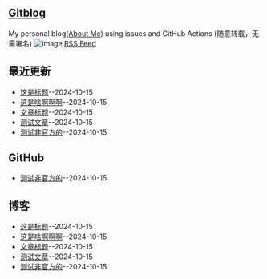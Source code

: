 ## [Gitblog](https://yihong0618.github.io/gitblog/)
My personal blog([About Me](https://github.com/yihong0618/gitblog/issues/282)) using issues and GitHub Actions (随意转载，无需署名)
![image](https://github.com/user-attachments/assets/a168bf11-661e-4566-b042-7fc9544de528)
[RSS Feed](https://raw.githubusercontent.com/692/blog/master/feed.xml)

## 最近更新
- [这是标题](https://github.com/692/blog/issues/8)--2024-10-15
- [这是啥啊啊啊](https://github.com/692/blog/issues/4)--2024-10-15
- [文章标题](https://github.com/692/blog/issues/3)--2024-10-15
- [测试文章](https://github.com/692/blog/issues/2)--2024-10-15
- [测试非官方的](https://github.com/692/blog/issues/1)--2024-10-15
## GitHub
- [测试非官方的](https://github.com/692/blog/issues/1)--2024-10-15
## 博客
- [这是标题](https://github.com/692/blog/issues/8)--2024-10-15
- [这是啥啊啊啊](https://github.com/692/blog/issues/4)--2024-10-15
- [文章标题](https://github.com/692/blog/issues/3)--2024-10-15
- [测试文章](https://github.com/692/blog/issues/2)--2024-10-15
- [测试非官方的](https://github.com/692/blog/issues/1)--2024-10-15
